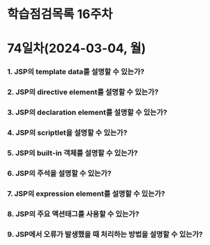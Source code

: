 # 학습점검목록 16주차

# 74일차(2024-03-04, 월)
### 1. JSP의 template data를 설명할 수 있는가?

### 2. JSP의 directive element를 설명할 수 있는가?

### 3. JSP의 declaration element를 설명할 수 있는가?

### 4. JSP의 scriptlet을 설명할 수 있는가?

### 5. JSP의 built-in 객체를 설명할 수 있는가?

### 6. JSP의 주석을 설명할 수 있는가?

### 7. JSP의 expression element를 설명할 수 있는가?

### 8. JSP의 주요 액션태그를 사용할 수 있는가?

### 9. JSP에서 오류가 발생했을 때 처리하는 방법을 설명할 수 있는가?
